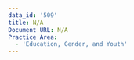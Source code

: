 ```yaml
---
data_id: '509'
title: N/A
Document URL: N/A
Practice Area:
  - 'Education, Gender, and Youth'
---
```

